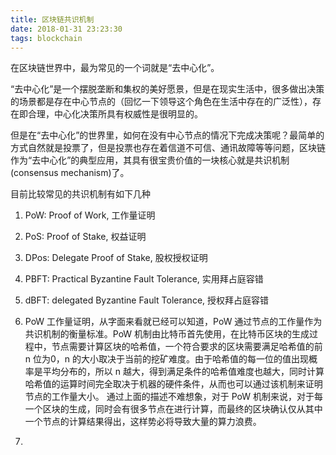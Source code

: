 ```yaml
---
title: 区块链共识机制
date: 2018-01-31 23:23:30
tags: blockchain
---
```


 在区块链世界中，最为常见的一个词就是“去中心化”。

“去中心化”是一个摆脱垄断和集权的美好愿景，但是在现实生活中，很多做出决策的场景都是存在中心节点的（回忆一下领导这个角色在生活中存在的广泛性），存在即合理，中心化决策所具有权威性是很明显的。

但是在“去中心化”的世界里，如何在没有中心节点的情况下完成决策呢？最简单的方式自然就是投票了，但是投票也存在着信道不可信、通讯故障等等问题，区块链作为“去中心化”的典型应用，其具有很宝贵价值的一块核心就是共识机制(consensus mechanism)了。

目前比较常见的共识机制有如下几种

1. PoW: Proof of Work, 工作量证明 
2. PoS: Proof of Stake, 权益证明
3. DPos: Delegate Proof of Stake, 股权授权证明
4. PBFT: Practical Byzantine Fault Tolerance, 实用拜占庭容错
5. dBFT: delegated Byzantine Fault Tolerance, 授权拜占庭容错

1. PoW
   工作量证明，从字面来看就已经可以知道，PoW 通过节点的工作量作为共识机制的衡量标准。PoW 机制由比特币首先使用，在比特币区块的生成过程中，节点需要计算区块的哈希值，一个符合要求的区块需要满足哈希值的前 n 位为0，n 的大小取决于当前的挖矿难度。由于哈希值的每一位的值出现概率是平均分布的，所以 n 越大，得到满足条件的哈希值难度也越大，同时计算哈希值的运算时间完全取决于机器的硬件条件，从而也可以通过该机制来证明节点的工作量大小。
   通过上面的描述不难想象，对于 PoW 机制来说，对于每一个区块的生成，同时会有很多节点在进行计算，而最终的区块确认仅从其中一个节点的计算结果得出，这样势必将导致大量的算力浪费。
2. 
